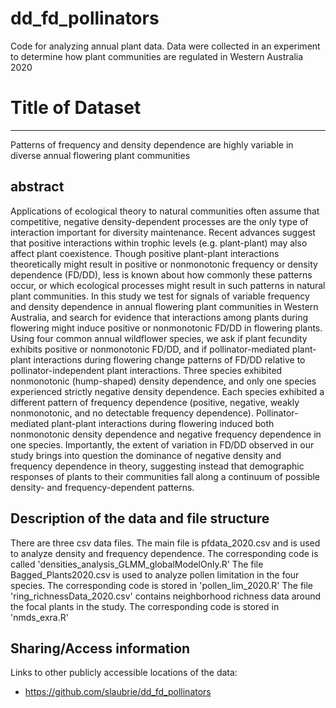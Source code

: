 # dd_fd_pollinators
Code for analyzing annual plant data. Data were collected in an experiment to determine how plant communities are regulated in Western Australia 2020 

# Title of Dataset
---

Patterns of frequency and density dependence are highly variable in diverse annual flowering plant communities

## abstract
Applications of ecological theory to natural communities often assume that competitive, negative density-dependent processes are the only type of interaction important for diversity maintenance. Recent advances suggest that positive interactions within trophic levels (e.g. plant-plant) may also affect plant coexistence. Though positive plant-plant interactions theoretically might result in positive or nonmonotonic frequency or density dependence (FD/DD), less is known about how commonly these patterns occur, or which ecological processes might result in such patterns in natural plant communities. In this study we test for signals of variable frequency and density dependence in annual flowering plant communities in Western Australia, and search for evidence that interactions among plants during flowering might induce positive or nonmonotonic FD/DD in flowering plants. Using four common annual wildflower species, we ask if plant fecundity exhibits positive or nonmonotonic FD/DD, and if pollinator-mediated plant-plant interactions during flowering change patterns of FD/DD relative to pollinator-independent plant interactions. Three species exhibited nonmonotonic (hump-shaped) density dependence, and only one species experienced strictly negative density dependence. Each species exhibited a different pattern of frequency dependence (positive, negative, weakly nonmonotonic, and no detectable frequency dependence). Pollinator-mediated plant-plant interactions during flowering induced both nonmonotonic density dependence and negative frequency dependence in one species. Importantly, the extent of variation in FD/DD observed in our study brings into question the dominance of negative density and frequency dependence in theory, suggesting instead that demographic responses of plants to their communities fall along a continuum of possible density- and frequency-dependent patterns.

## Description of the data and file structure

There are three csv data files. 
The main file is pfdata_2020.csv and is used to analyze density and frequency dependence. The corresponding code is called 'densities_analysis_GLMM_globalModelOnly.R' 
The file Bagged_Plants2020.csv is used to analyze pollen limitation in the four species. The corresponding code is stored in 'pollen_lim_2020.R'
The file 'ring_richnessData_2020.csv' contains neighborhood richness data around the focal plants in the study. The corresponding code is stored in 'nmds_exra.R'

## Sharing/Access information


Links to other publicly accessible locations of the data:
  * https://github.com/slaubrie/dd_fd_pollinators

